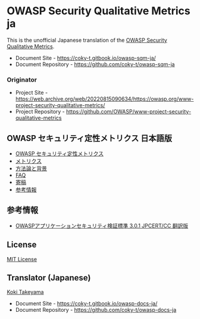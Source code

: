 # OWASP Security Qualitative Metrics ja

This is the unofficial Japanese translation of the [OWASP Security Qualitative Metrics](https://github.com/OWASP/www-project-security-qualitative-metrics).

- Document Site - <https://coky-t.gitbook.io/owasp-sqm-ja/>
- Document Repository - <https://github.com/coky-t/owasp-sqm-ja>

### Originator

- Project Site - <https://web.archive.org/web/20220815090634/https://owasp.org/www-project-security-qualitative-metrics/>
- Project Repository - <https://github.com/OWASP/www-project-security-qualitative-metrics>

## OWASP セキュリティ定性メトリクス 日本語版

- [OWASP セキュリティ定性メトリクス](Document/index.md)
- [メトリクス](Document/SECURITY-QUALITATIVE-METRICS.md)
- [方法論と背景](Document/METHODOLOGY-AND-BACKGROUND.md)
- [FAQ](Document/FAQ.md)
- [寄稿](Document/CONTRIBUTING.md)
- [参考情報](Document/REFERENCES.md)

## 参考情報

- [OWASPアプリケーションセキュリティ検証標準 3.0.1 JPCERT/CC 翻訳版](https://www.jpcert.or.jp/securecoding/materials-owaspasvs.html)

## License

[MIT License](https://opensource.org/licenses/MIT)

## Translator (Japanese)

[Koki Takeyama](https://github.com/coky-t)

- Document Site - <https://coky-t.gitbook.io/owasp-docs-ja/>
- Document Repository - <https://github.com/coky-t/owasp-docs-ja>
